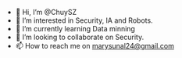 - 👋 Hi, I’m @ChuySZ
- 👀 I’m interested in Security, IA and Robots.
- 🌱 I’m currently learning Data minning
- 💞️ I’m looking to collaborate on Security.
- 📫 How to reach me on marysunal24@gmail.com

<!---
ChuySZ/ChuySZ is a ✨ special ✨ repository because its `README.md` (this file) appears on your GitHub profile.
You can click the Preview link to take a look at your changes.
--->
